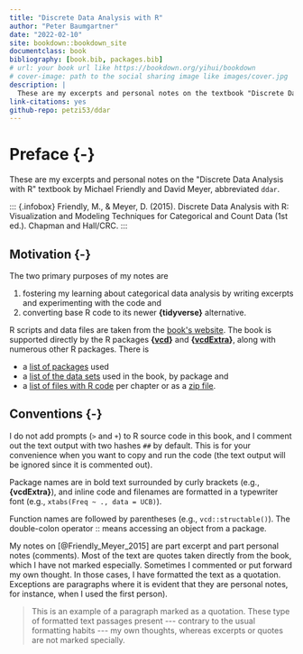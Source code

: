 ```yaml
---
title: "Discrete Data Analysis with R"
author: "Peter Baumgartner"
date: "2022-02-10"
site: bookdown::bookdown_site
documentclass: book
bibliography: [book.bib, packages.bib]
# url: your book url like https://bookdown.org/yihui/bookdown
# cover-image: path to the social sharing image like images/cover.jpg
description: |
  These are my excerpts and personal notes on the textbook "Discrete Data Analysis with R" by Michael Friendly and David Meyer.
link-citations: yes
github-repo: petzi53/ddar
---
```



# Preface {-}

These are my excerpts and personal notes on the "Discrete Data Analysis with R" textbook by Michael Friendly and David Meyer, abbreviated `ddar`.

::: {.infobox}
Friendly, M., & Meyer, D. (2015). Discrete Data Analysis with R:
Visualization and Modeling Techniques for Categorical and Count Data
(1st ed.). Chapman and Hall/CRC.
:::

## Motivation {-}

The two primary purposes of my notes are 

1. fostering my learning about categorical data analysis by writing excerpts and experimenting with the code and
2. converting base R code to its newer **{tidyverse}** alternative.

R scripts and data files are taken from the [book's
website](http://ddar.datavis.ca/). The book is supported directly by the R packages **{[vcd](http://cran.r-project.org/package=vcd)}** and **{[vcdExtra](http://cran.r-project.org/package=vcdExtra)}**, along with numerous other R packages. There is 

- a [list of packages](http://ddar.datavis.ca/pages/using#r-packages) used 
- a [list of the data sets](http://ddar.datavis.ca/pages/using#data-sets-by-package) used in the book, by package and
- a [list of files with R code](http://ddar.datavis.ca/pages/using#r-code) per chapter or as a [zip file](http://ddar.datavis.ca/pages/Rcode/DDAR-Rcode.zip).


## Conventions {-}

I do not add prompts (`>` and `+`) to R source code in this book, and I comment out the text output with two hashes `##` by default. This is for your convenience when you want to copy and run the code (the text output will be ignored since it is commented out). 

Package names are in bold text surrounded by curly brackets (e.g., **{vcdExtra}**), and inline code and filenames are formatted in a typewriter font (e.g., `xtabs(Freq ~ ., data = UCB)`). 

Function names are followed by parentheses (e.g., `vcd::structable()`). The double-colon operator :: means accessing an object from a package.

My notes on [@Friendly_Meyer_2015] are part excerpt and part personal notes (comments). Most of the text are quotes taken directly from the book, which I have not marked especially.
Sometimes I commented or put forward my own thought. In those cases, I
have formatted the text as a quotation. Exceptions are paragraphs where it is evident that they are personal notes, for instance, when I used the first person). 

> This is an example of a paragraph marked as a quotation. These type of
> formatted text passages present --- contrary to the usual formatting
> habits --- my own thoughts, whereas excerpts or quotes are not marked specially.

